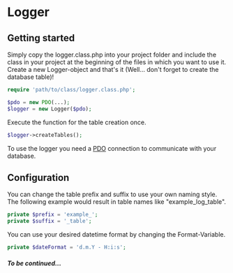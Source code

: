 # Logger

## Getting started
Simply copy the logger.class.php into your project folder and include the class in your project at the beginning of the files in which you want to use it.
Create a new Logger-object and that's it (Well... don't forget to create the database table)!

```php
require 'path/to/class/logger.class.php';

$pdo = new PDO(...);
$logger = new Logger($pdo);
```

Execute the function for the table creation once.

```php
$logger->createTables();
```

To use the logger you need a [PDO](http://php.net/manual/en/pdo.connections.php) connection to communicate with your database.

## Configuration
You can change the table prefix and suffix to use your own naming style.
The following example would result in table names like "example_log_table".

```php
private $prefix = 'example_';
private $suffix = '_table';
```

You can use your desired datetime format by changing the Format-Variable.

```php
private $dateFormat = 'd.m.Y - H:i:s';
```

##### To be continued...
